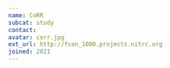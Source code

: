 ```yaml
---
name: CoRR
subcat: study
contact:
avatar: corr.jpg
ext_url: http://fcon_1000.projects.nitrc.org
joined: 2021
---
```


